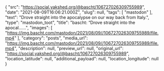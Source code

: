 {
  "src": "https://social.yakshed.org/@bascht/106727026309755989",
  "date": "2021-08-09T16:06:21.000Z",
  "slug": null,
  "tags": [
    "mastodon"
  ],
  "text": "Drove straight into the apocalypse on our way back from Italy.",
  "type": "mastodon_toot",
  "title": "bascht: “Drove straight into the apocal……",
  "images": [
    "https://img.bascht.com/mastodon/2021/08/09//106727026309755989/file.mp4"
  ],
  "category": "posts",
  "media_url": "https://img.bascht.com/mastodon/2021/08/09//106727026309755989/file.mp4",
  "description": null,
  "preview_url": null,
  "original_url": "https://social.yakshed.org/@bascht/106727026309755989",
  "location_latitude": null,
  "additional_payload": null,
  "location_longitude": null
}